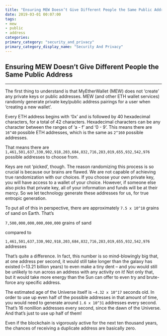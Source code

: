 ```yaml
---
title: "Ensuring MEW Doesn’t Give Different People the Same Public Address"
date: 2019-03-01 00:07:00
tags:
- mew
- public
- address
categories:
primary_category: "security_and_privacy"
primary_category_display_name: "Security And Privacy"
---
```


## Ensuring MEW Doesn’t Give Different People the Same Public Address
***

The first thing to understand is that MyEtherWallet (MEW) does not ‘create’ any private keys or public addresses. MEW (and other ETH wallet services) randomly generate private key/public address pairings for a user when ‘creating a new wallet’. 

Every ETH address begins with ‘0x’ and is followed by 40 hexadecimal characters, for a total of 42 characters. Hexadecimal characters can be any character between the ranges of ‘a - f’ and ‘0 - 9’.  This means there are `16^40` possible ETH addresses, which is the same as `2^160` possible addresses. 

That means there are `1,461,501,637,330,902,918,203,684,832,716,283,019,655,932,542,976` possible addresses to choose from. 

Keys are not ‘picked’, though. The reason randomizing this process is so crucial is because our brains are flawed. We are not capable of achieving true randomization with our choices. If you choose your own private key, you will have access to a wallet of your choice. However, if someone else also picks that private key, all of your information and funds will be at their mercy. So we let technology generate these addresses for us, for true entropic generation.

To put all of this in perspective, there are approximately `7.5 x 10^18` grains of sand on Earth. That’s

`7,500,000,000,000,000,000` grains of sand

compared to

`1,461,501,637,330,902,918,203,684,832,716,283,019,655,932,542,976` addresses

That’s quite a difference. In fact, this number is so mind-blowingly big that, at one address per second, it would still take longer than the galaxy has existed (~13.21 billion years) to even make a tiny dent – and you would still be unlikely to run across an address with any activity on it! Not only that, but it would take more energy than the Sun can offer to even try and brute-force any specific address.  

The estimated age of the Universe itself is `~4.32 x 10^17` seconds old. In order to use up even half of the possible addresses in that amount of time, you would need to generate around `1.6 x 10^31` addresses every second. That’s 16 nonillion addresses every second, since the dawn of the Universe. And that’s just to use up half of them!

Even if the blockchain is vigorously active for the next ten thousand years, the chances of receiving a duplicate address are basically zero.
